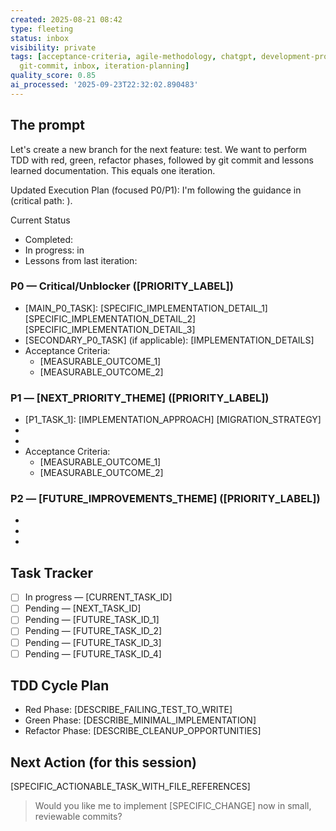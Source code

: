 ```yaml
---
created: 2025-08-21 08:42
type: fleeting
status: inbox
visibility: private
tags: [acceptance-criteria, agile-methodology, chatgpt, development-process, git,
  git-commit, inbox, iteration-planning]
quality_score: 0.85
ai_processed: '2025-09-23T22:32:02.890483'
---
```


## The prompt
Let's create a new branch for the next feature: test.
We want to perform TDD with red, green, refactor phases, followed by git commit and lessons learned documentation. This equals one iteration.

Updated Execution Plan (focused P0/P1): 
I'm following the guidance in  (critical path: ).

Current Status
- Completed: 
- In progress:  in 
- Lessons from last iteration: 

### P0 — Critical/Unblocker ([PRIORITY_LABEL])
- [MAIN_P0_TASK]: [SPECIFIC_IMPLEMENTATION_DETAIL_1] [SPECIFIC_IMPLEMENTATION_DETAIL_2] [SPECIFIC_IMPLEMENTATION_DETAIL_3]
- [SECONDARY_P0_TASK] (if applicable): [IMPLEMENTATION_DETAILS]
- Acceptance Criteria:
  - [MEASURABLE_OUTCOME_1]
  - [MEASURABLE_OUTCOME_2]

### P1 — [NEXT_PRIORITY_THEME] ([PRIORITY_LABEL])
- [P1_TASK_1]: [IMPLEMENTATION_APPROACH] [MIGRATION_STRATEGY]
- [P1_TASK_2]: [TECHNICAL_DETAILS]
- [P1_TASK_3]: [IMPLEMENTATION_NOTES]
- Acceptance Criteria:
  - [MEASURABLE_OUTCOME_1]
  - [MEASURABLE_OUTCOME_2]

### P2 — [FUTURE_IMPROVEMENTS_THEME] ([PRIORITY_LABEL])
- [P2_TASK_1]: [BRIEF_DESCRIPTION]
- [P2_TASK_2]: [BRIEF_DESCRIPTION]
- [P2_TASK_3]: [BRIEF_DESCRIPTION]

## Task Tracker
- [ ] In progress — [CURRENT_TASK_ID]
- [ ] Pending — [NEXT_TASK_ID]
- [ ] Pending — [FUTURE_TASK_ID_1]
- [ ] Pending — [FUTURE_TASK_ID_2]
- [ ] Pending — [FUTURE_TASK_ID_3]
- [ ] Pending — [FUTURE_TASK_ID_4]

## TDD Cycle Plan
- Red Phase: [DESCRIBE_FAILING_TEST_TO_WRITE]
- Green Phase: [DESCRIBE_MINIMAL_IMPLEMENTATION]
- Refactor Phase: [DESCRIBE_CLEANUP_OPPORTUNITIES]

## Next Action (for this session)
[SPECIFIC_ACTIONABLE_TASK_WITH_FILE_REFERENCES]

> Would you like me to implement [SPECIFIC_CHANGE] now in small, reviewable commits?

